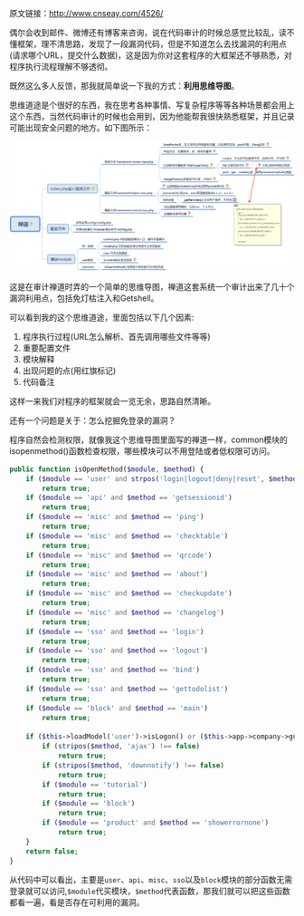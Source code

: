 原文链接：http://www.cnseay.com/4526/

偶尔会收到邮件、微博还有博客来咨询，说在代码审计的时候总感觉比较乱，读不懂框架，理不清思路，发现了一段漏洞代码，但是不知道怎么去找漏洞的利用点(请求哪个URL，提交什么数据)，这是因为你对这套程序的大框架还不够熟悉，对程序执行流程理解不够透彻。

既然这么多人反馈，那我就简单说一下我的方式：**利用思维导图**。

思维道途是个很好的东西，我在思考各种事情、写复杂程序等等各种场景都会用上这个东西，当然代码审计的时候也会用到，因为他能帮我很快熟悉框架，并且记录可能出现安全问题的地方。如下图所示：

![](img/20171202-1.png)

这是在审计禅道时弄的一个简单的思维导图，禅道这套系统一个审计出来了几十个漏洞利用点，包括免灯枯注入和Getshell。

可以看到我的这个思维道途，里面包括以下几个因素:
1. 程序执行过程(URL怎么解析、首先调用哪些文件等等)
2. 重要配置文件
3. 模块解释
4. 出现问题的点(用红旗标记)
5. 代码备注

这样一来我们对程序的框架就会一览无余，思路自然清晰。

还有一个问题是关于：怎么挖掘免登录的漏洞？

程序自然会检测权限，就像我这个思维导图里面写的禅道一样，common模块的isopenmethod()函数检查权限，哪些模块可以不用登陆或者低权限可访问。
```PHP
public function isOpenMethod($module, $method) {
    if ($module == 'user' and strpos('login|logout|deny|reset', $method) !== false)
        return true;
    if ($module == 'api' and $method == 'getsessionid')
        return true;
    if ($module == 'misc' and $method == 'ping')
        return true;
    if ($module == 'misc' and $method == 'checktable')
        return true;
    if ($module == 'misc' and $method == 'qrcode')
        return true;
    if ($module == 'misc' and $method == 'about')
        return true;
    if ($module == 'misc' and $method == 'checkupdate')
        return true;
    if ($module == 'misc' and $method == 'changelog')
        return true;
    if ($module == 'sso' and $method == 'login')
        return true;
    if ($module == 'sso' and $method == 'logout')
        return true;
    if ($module == 'sso' and $method == 'bind')
        return true;
    if ($module == 'sso' and $method == 'gettodolist')
        return true;
    if ($module == 'block' and $method == 'main')
        return true;

    if ($this->loadModel('user')->isLogon() or ($this->app->company->guest and $this->app->user->account == 'guest')) {
        if (stripos($method, 'ajax') !== false)
            return true;
        if (stripos($method, 'downnotify') !== false)
            return true;
        if ($module == 'tutorial')
            return true;
        if ($module == 'block')
            return true;
        if ($module == 'product' and $method == 'showerrornone')
            return true;
    }
    return false;
}
```
从代码中可以看出，主要是`user`、`api`、`misc`、`sso`以及`block`模块的部分函数无需登录就可以访问,`$module`代买模块，`$method`代表函数，那我们就可以把这些函数都看一遍，看是否存在可利用的漏洞。

